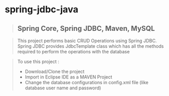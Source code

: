 # spring-jdbc-java

> ## Spring Core, Spring JDBC, Maven, MySQL

>  This project performs basic CRUD Operations using Spring JDBC.    
>  Spring JDBC provides JdbcTemplate class which has all the methods required
> to perform the operations with the database

> To use this project :
>  - Download/Clone the project
>  - Import in Eclipse IDE as a MAVEN Project
>  - Change the database configurations in config.xml file (like database user name and password)
